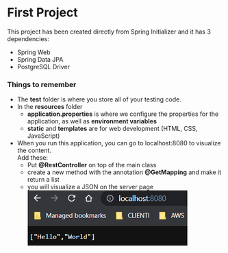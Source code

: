 # First Project
This project has been created directly from Spring Initializer
and it has 3 dependencies:
- Spring Web
- Spring Data JPA
- PostgreSQL Driver

### Things to remember
+ The __test__ folder is where you store all of your testing code. 
+ In the __resources__ folder
  - __application.properties__ is where we configure the properties for the application, as well as __environment variables__
  - __static__ and __templates__ are for web development (HTML, CSS, JavaScript)
+ When you run this application, you can go to localhost:8080 to visualize the content.  
Add these:
  - Put __@RestController__ on top of the main class
  - create a new method with the annotation __@GetMapping__ and make it return a list
  - you will visualize a JSON on the server page
![alt text](./images/helloworldapi.png "Hello World Json")
